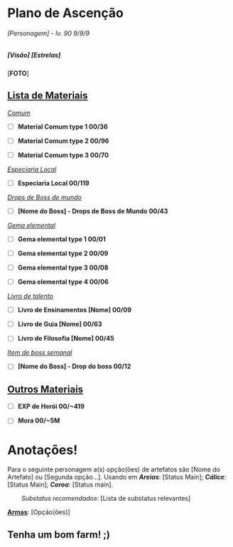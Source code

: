 # Plano de Ascenção

###### [Personagem] - *lv. 90  9/9/9*

##### [Visão] [Estrelas]

[**FOTO**]

## <u>Lista de Materiais</u>

_<u>Comum</u>_

- [ ]  **Material Comum type 1 00/36**

- [ ]  **Material Comum type 2 00/96**

- [ ]  **Material Comum type 3 00/70**

_<u>Especiaria Local</u>_

- [ ]  **Especiaria Local 00/119**

_<u>Drops de Boss de mundo</u>_

- [ ]  **[Nome do Boss] - Drops de Boss de Mundo 00/43**

_<u>Gema elemental</u>_

- [ ]  **Gema elemental type 1 00/01**

- [ ]  **Gema elemental type 2 00/09**

- [ ]  **Gema elemental type 3 00/08**

- [ ]  **Gema elemental type 4 00/06**

_<u>Livro de talento</u>_

- [ ] **Livro de Ensinamentos [Nome] 00/09**

- [ ] **Livro de Guia [Nome] 00/63**

- [ ] **Livro de Filosofia [Nome]  00/45**

_<u>Item de boss semanal</u>_

- [ ] **[Nome do Boss] - Drop do boss 00/12**

## <u>Outros Materiais</u>

- [ ] **EXP de Herói 00/~419**

- [ ] **Mora 00/~5M**

# Anotações!

Para o seguinte personagem a(s) opção(ões) de artefatos são [Nome do Artefato] ou [Segunda opção...]. Usando em  **_Areias_**: [Status Main]; **_Cálice_**: [Status Main]; **_Coroa_**: [Status main]. 

        _Substatus recomendados_: [Lista de substatus relevantes]

**<u>Armas</u>**: [Opção(ões)]



## Tenha um bom farm! ;)


